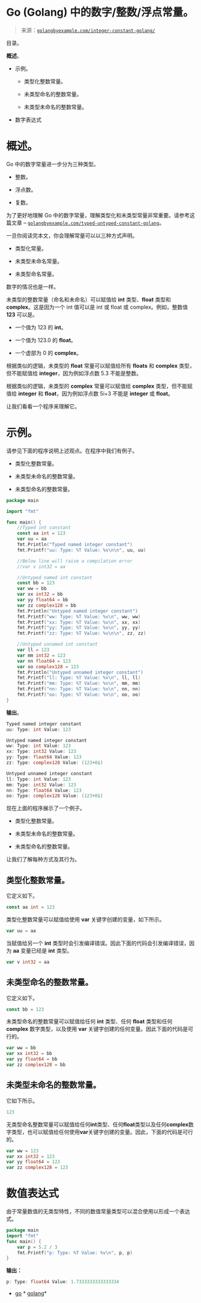 <!--yml

分类：未分类。

日期：2024-10-13 06:28:19。

-->

# Go (Golang) 中的数字/整数/浮点常量。

> 来源：[`golangbyexample.com/integer-constant-golang/`](https://golangbyexample.com/integer-constant-golang/)

目录。

**概述**。

+   示例。

    +   类型化整数常量。

    +   未类型命名的整数常量。

    +   未类型未命名的整数常量。

+   数字表达式

# **概述**。

Go 中的数字常量进一步分为三种类型。

+   整数。

+   浮点数。

+   复数。

为了更好地理解 Go 中的数字常量，理解类型化和未类型常量非常重要。请参考这篇文章 – [`golangbyexample.com/typed-untyped-constant-golang`](https://golangbyexample.com/typed-untyped-constant-golang)。

一旦你阅读完本文，你会理解常量可以以三种方式声明。

+   类型化常量。

+   未类型未命名常量。

+   未类型命名常量。

数字的情况也是一样。

未类型的整数常量（命名和未命名）可以赋值给 **int** 类型、**float** 类型和 **complex**。这是因为一个 int 值可以是 int 或 float 或 complex。例如，整数值 **123** 可以是。

+   一个值为 123 的 **int**。

+   一个值为 123.0 的 **float**。

+   一个虚部为 0 的 **complex**。

根据类似的逻辑，未类型的 **float** 常量可以赋值给所有 **floats** 和 **complex** 类型，但不能赋值给 **integer**，因为例如浮点数 5.3 不能是整数。

根据类似的逻辑，未类型的 **complex** 常量可以赋值给 **complex** 类型，但不能赋值给 **integer** 和 **float**，因为例如浮点数 5i+3 不能是 **integer** 或 **float**。

让我们看看一个程序来理解它。

# **示例**。

请参见下面的程序说明上述观点。在程序中我们有例子。

+   类型化整数常量。

+   未类型未命名的整数常量。

+   未类型命名的整数常量。

```go
package main

import "fmt"

func main() {
	//Typed int constant
	const aa int = 123
	var uu = aa
	fmt.Println("Typed named integer constant")
	fmt.Printf("uu: Type: %T Value: %v\n\n", uu, uu)

	//Below line will raise a compilation error
	//var v int32 = aa

	//Untyped named int constant
	const bb = 123
	var ww = bb
	var xx int32 = bb
	var yy float64 = bb
	var zz complex128 = bb
	fmt.Println("Untyped named integer constant")
	fmt.Printf("ww: Type: %T Value: %v\n", ww, ww)
	fmt.Printf("xx: Type: %T Value: %v\n", xx, xx)
	fmt.Printf("yy: Type: %T Value: %v\n", yy, yy)
	fmt.Printf("zz: Type: %T Value: %v\n\n", zz, zz)

	//Untyped unnamed int constant
	var ll = 123
	var mm int32 = 123
	var nn float64 = 123
	var oo complex128 = 123
	fmt.Println("Untyped unnamed integer constant")
	fmt.Printf("ll: Type: %T Value: %v\n", ll, ll)
	fmt.Printf("mm: Type: %T Value: %v\n", mm, mm)
	fmt.Printf("nn: Type: %T Value: %v\n", nn, nn)
	fmt.Printf("oo: Type: %T Value: %v\n", oo, oo)
}
```

**输出**。

```go
Typed named integer constant
uu: Type: int Value: 123

Untyped named integer constant
ww: Type: int Value: 123
xx: Type: int32 Value: 123
yy: Type: float64 Value: 123
zz: Type: complex128 Value: (123+0i)

Untyped unnamed integer constant
ll: Type: int Value: 123
mm: Type: int32 Value: 123
nn: Type: float64 Value: 123
oo: Type: complex128 Value: (123+0i)
```

现在上面的程序展示了一个例子。

+   类型化整数常量。

+   未类型未命名的整数常量。

+   未类型命名的整数常量。

让我们了解每种方式及其行为。

## **类型化整数常量**。

它定义如下。

```go
const aa int = 123
```

类型化整数常量可以赋值给使用 **var** 关键字创建的变量，如下所示。

```go
var uu = aa
```

当赋值给另一个 **int** 类型时会引发编译错误。因此下面的代码会引发编译错误，因为 **aa** 变量已经是 **int** 类型。

```go
var v int32 = aa
```

## **未类型命名的整数常量**。

它定义如下。

```go
const bb = 123
```

未类型命名的整数常量可以赋值给任何 **int** 类型、任何 **float** 类型和任何 **complex** 数字类型，以及使用 **var** 关键字创建的任何变量。因此下面的代码是可行的。

```go
var ww = bb
var xx int32 = bb
var yy float64 = bb
var zz complex128 = bb
```

## **未类型未命名的整数常量**。

它如下所示。

```go
123
```

无类型命名整数常量可以赋值给任何**int**类型、任何**float**类型以及任何**complex**数字类型，也可以赋值给任何使用**var**关键字创建的变量。因此，下面的代码是可行的。

```go
var ww = 123
var xx int32 = 123
var yy float64 = 123
var zz complex128 = 123
```

# **数值表达式**

由于常量数值的无类型特性，不同的数值常量类型可以混合使用以形成一个表达式。

```go
package main
import "fmt"
func main() {
    var p = 5.2 / 3
    fmt.Printf("p: Type: %T Value: %v\n", p, p)
}
```

**输出：**

```go
p: Type: float64 Value: 1.7333333333333334
```

+   [go](https://golangbyexample.com/tag/go/) *   [golang](https://golangbyexample.com/tag/golang/)*
